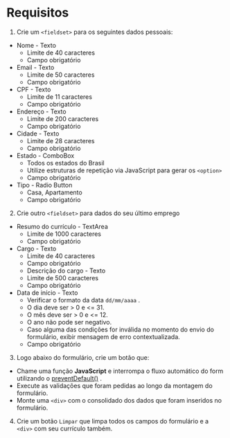 # Requisitos

1. Crie um ```<fieldset>``` para os seguintes dados pessoais:

* Nome - Texto
  * Limite de 40 caracteres
  * Campo obrigatório
* Email - Texto
  * Limite de 50 caracteres
  * Campo obrigatório
* CPF - Texto
  * Limite de 11 caracteres
  * Campo obrigatório
* Endereço - Texto
  * Limite de 200 caracteres
  * Campo obrigatório
* Cidade - Texto
  * Limite de 28 caracteres
  * Campo obrigatório
* Estado - ComboBox
  * Todos os estados do Brasil
  * Utilize estruturas de repetição via JavaScript para gerar os ```<option>```
  * Campo obrigatório
* Tipo - Radio Button
  * Casa, Apartamento
  * Campo obrigatório

2. Crie outro ```<fieldset>``` para dados do seu último emprego

* Resumo do currículo - TextArea
  * Limite de 1000 caracteres
  * Campo obrigatório
* Cargo - Texto
  * Limite de 40 caracteres
  * Campo obrigatório
  * Descrição do cargo - Texto
  * Limite de 500 caracteres
  * Campo obrigatório
* Data de início - Texto
  * Verificar o formato da data ```dd/mm/aaaa``` .
  * O dia deve ser > 0 e <= 31.
  * O mês deve ser > 0 e <= 12.
  * O ano não pode ser negativo.
  * Caso alguma das condições for inválida no momento do envio do formulário, exibir mensagem de erro contextualizada.
  * Campo obrigatório

3. Logo abaixo do formulário, crie um botão que:
  
  * Chame uma função **JavaScript** e interrompa o fluxo automático do form utilizando o [preventDefault()](https://developer.mozilla.org/pt-BR/docs/Web/API/Event/preventDefault) .
  * Execute as validações que foram pedidas ao longo da montagem do formulário.
  * Monte uma ```<div>``` com o consolidado dos dados que foram inseridos no formulário.

4. Crie um botão ```Limpar``` que limpa todos os campos do formulário e a ```<div>``` com seu currículo também.
